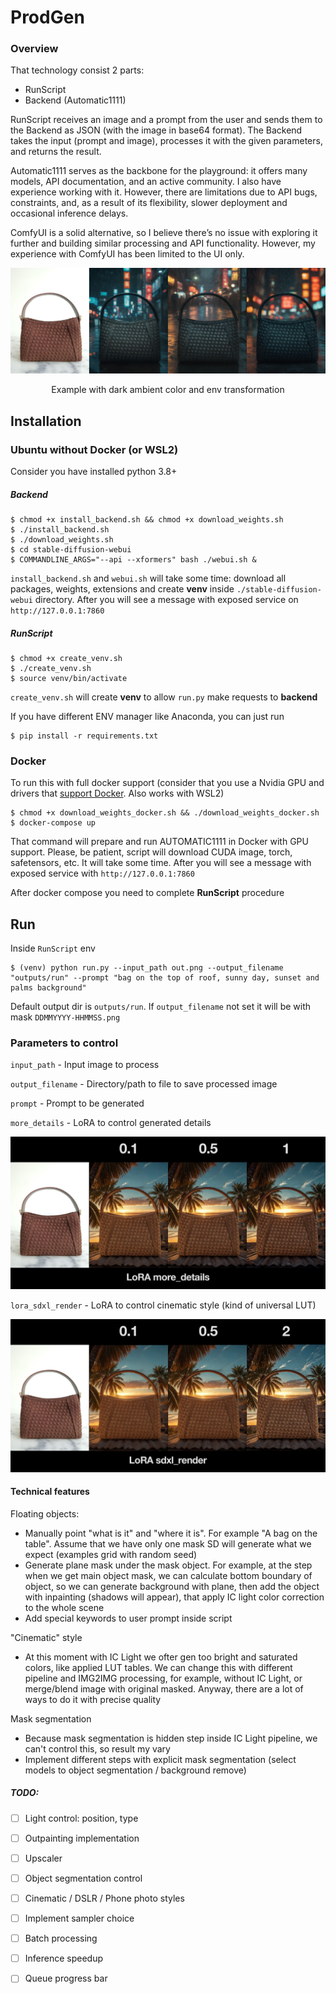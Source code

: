 # ProdGen

### Overview
That technology consist 2 parts:
- RunScript
- Backend (Automatic1111)

RunScript receives an image and a prompt from the user and sends them to the Backend as JSON (with the image in base64 format).
The Backend takes the input (prompt and image), processes it with the given parameters, and returns the result.

Automatic1111 serves as the backbone for the playground: it offers many models, API documentation, and an active community. I also have experience working with it.
However, there are limitations due to API bugs, constraints, and, as a result of its flexibility, slower deployment and occasional inference delays.

ComfyUI is a solid alternative, so I believe there’s no issue with exploring it further and building similar processing and API functionality. However, my experience with ComfyUI has been limited to the UI only.

![example with dark ambient colors](./examples/darks.png)
<p align="center">Example with dark ambient color and env transformation</p>

## Installation
### Ubuntu without Docker (or WSL2)

Consider you have installed python 3.8+

##### Backend

```
$ chmod +x install_backend.sh && chmod +x download_weights.sh
$ ./install_backend.sh
$ ./download_weights.sh
$ cd stable-diffusion-webui
$ COMMANDLINE_ARGS="--api --xformers" bash ./webui.sh &
```
`install_backend.sh` and `webui.sh` will take some time: download all packages, weights, extensions and create **venv** inside `./stable-diffusion-webui` directory. After you will see a message with exposed service on ```http://127.0.0.1:7860```

##### RunScript

```
$ chmod +x create_venv.sh
$ ./create_venv.sh
$ source venv/bin/activate
```
`create_venv.sh` will create **venv** to allow `run.py` make requests to **backend**

If you have different ENV manager like Anaconda, you can just run
```
$ pip install -r requirements.txt
```

### Docker
To run this with full docker support (consider that you use a Nvidia GPU and drivers that [support Docker](https://docs.docker.com/compose/how-tos/gpu-support/). Also works with WSL2)

```
$ chmod +x download_weights_docker.sh && ./download_weights_docker.sh
$ docker-compose up
```

That command will prepare and run AUTOMATIC1111 in Docker with GPU support. Please, be patient, script will download CUDA image, torch, safetensors, etc. It will take some time.
After you will see a message with exposed service with ```http://127.0.0.1:7860```

After docker compose you need to complete **RunScript** procedure


## Run
Inside `RunScript` env


```
$ (venv) python run.py --input_path out.png --output_filename "outputs/run" --prompt "bag on the top of roof, sunny day, sunset and palms background"
```
Default output dir is `outputs/run`. If `output_filename` not set it will be with mask `DDMMYYYY-HHMMSS.png` 


### Parameters to control

`input_path` - Input image to process

`output_filename` - Directory/path to file to save processed image

`prompt` - Prompt to be generated


`more_details` - LoRA to control generated details

![](./examples/lora_more_details.png)

`lora_sdxl_render` - LoRA to control cinematic style (kind of universal LUT)

![](./examples/lora_sdxl_render.png)


#### Technical features

Floating objects:
- Manually point "what is it" and "where it is". 
  For example "A bag on the table". Assume that we have only one mask SD will generate what we expect (examples grid with random seed)
- Generate plane mask under the mask object. 
  For example, at the step when we get main object mask, we can calculate bottom boundary of object, so we can generate background with plane, then add the object with inpainting (shadows will appear), that apply IC light color correction to the whole scene
- Add special keywords to user prompt inside script 

"Cinematic" style
- At this moment with IC Light we ofter gen too bright and saturated colors, like applied LUT tables. We can change this with different pipeline and IMG2IMG processing, for example, without IC Light, or merge/blend image with original masked. Anyway, there are a lot of ways to do it with precise quality

Mask segmentation
- Because mask segmentation is hidden step inside IC Light pipeline, we can't control this, so result my vary
- Implement different steps with explicit mask segmentation (select models to object segmentation / background remove) 

##### TODO:

- [ ] Light control: position, type
- [ ] Outpainting implementation
- [ ] Upscaler
- [ ] Object segmentation control
- [ ] Cinematic / DSLR / Phone photo styles
- [ ] Implement sampler choice
- [ ] Batch processing
- [ ] Inference speedup
- [ ] Queue progress bar


